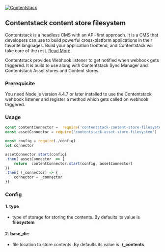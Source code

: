 [![Contentstack](https://www.contentstack.com/docs/static/images/contentstack.png)](https://www.contentstack.com/)
## Contentstack content store filesystem

Contentstack is a headless CMS with an API-first approach. It is a CMS that developers can use to build powerful cross-platform applications in their favorite languages. Build your application frontend, and Contentstack will take care of the rest. [Read More](https://www.contentstack.com/). 

Contentstack provides Webhook listener to get notified when webhook gets triggered. It is build to use along with Contentstack Sync Manager and Contentstack Asset stores and Content stores.

### Prerequisite

You need Node.js version 4.4.7 or later installed to use the Contentstack wehbook listener and register a method which gets called on webhook triggered.

### Usage

```js
const contentConnector =  require('contentstack-content-store-filesystem')
const assetConnector = require('contentstack-asset-store-filesystem')

const config = require(./config) 
let connector

assetConnector.start(config)
.then( assetConnector  => {
	return  contentConnector.start(config, assetConnector)
})
.then( (_connector) => {
	connector = _connector
})
```
### Config

#### 1. type
-   type of storage for storing the contents. By defaults its value is  **filesystem**


#### 2. base_dir:
-   file location to store contents. By defaults its value is  **./_contents**
